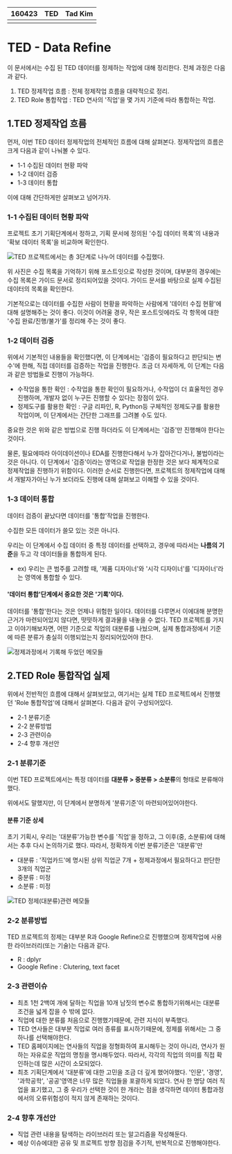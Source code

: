 <table id="meta">
  <thead><th>160423</th><th>TED</th><th>Tad Kim</th></thead>
  <tbody>
  <tr><td></td><td></td><td></td></tr>
  </tbody>
</table>


# TED - Data Refine

이 문서에서는 수집 된 TED 데이터를 정제하는 작업에 대해 정리한다. 전체 과정은 다음과 같다.

1. TED 정제작업 흐름 :  전체 정제작업 흐름을 대략적으로 정리.
2. TED Role 통합작업 : TED 연사의 '직업'을 몇 가지 기준에 따라 통합하는 작업.


## 1.TED 정제작업 흐름
먼저, 이번 TED 데이터 정제작업의 전체적인 흐름에 대해 살펴본다. 정제작업의 흐름은 크게 다음과 같이 나눠볼 수 있다.

- 1-1 수집된 데이터 현황 파악
- 1-2 데이터 검증
- 1-3 데이터 통합

이에 대해 간단하게만 살펴보고 넘어가자.

### 1-1 수집된 데이터 현황 파악

프로젝트 초기 기획단계에서 정하고, 기획 문서에 정의된 '수집 데이터 목록'의 내용과 '확보 데이터 목록'을 비교하며 확인한다.

![TED 프로젝트에서는 총 3단계로 나누어 데이터를 수집했다.](http://yumm.co.kr/blogs/asset/img/ted/ted_refine_1.png "TED 프로젝트에서는 총 3단계로 나누어 데이터를 수집했다.")

위 사진은 수집 목록을 기억하기 위해 포스트잇으로 작성한 것이며, 대부분의 경우에는 수집 목록은 가이드 문서로 정리되어있을 것이다. 가이드 문서를 바탕으로 실제 수집된 데이터의 목록을 확인한다.

<div class="tem">
기본적으로는 데이터를 수집한 사람이 현황을 파악하는 사람에게 '데이터 수집 현황'에 대해 설명해주는 것이 좋다. 이것이 어려울 경우, 작은 포스트잇에라도 각 항목에 대한 '수집 완료/진행/불가'를 정리해 주는 것이 좋다.
</div>

### 1-2 데이터 검증

위에서 기본적인 내용들을 확인했다면, 이 단계에서는 '검증이 필요하다고 판단되는 변수'에 한해, 직접 데이터를 검증하는 작업을 진행한다. 조금 더 자세하게, 이 단계는 다음과 같은 방법들로 진행이 가능하다.

- 수작업을 통한 확인 : 수작업을 통한 확인이 필요하거나, 수작업이 더 효율적인 경우 진행하며, 개발자 없이 누구든 진행할 수 있다는 장점이 있다.
- 정제도구를 활용한 확인 : 구글 리파인, R, Python등 구체적인 정제도구를 활용한 작업이며, 이 단계에서는 간단한 그래프를 그려볼 수도 있다.

중요한 것은 위와 같은 방법으로 진행 하더라도 이 단계에서는 '검증'만 진행해야 한다는 것이다.

<div class="tem">
물론, 필요에따라 아이데이션이나 EDA를 진행한다해서 누가 잡아간다거나, 불법이라는 것은 아니다. 이 단계에서 '검증'이라는 영역으로 작업을 한정한 것은 보다 체계적으로 정제작업을 진행하기 위함이다. 이러한 순서로 진행한다면, 프로젝트의 정제작업에 대해서 개발자가아닌 누가 보더라도 진행에 대해 살펴보고 이해할 수 있을 것이다.
</div>

### 1-3 데이터 통합

데이터 검증이 끝났다면 데이터를 '통합'작업을 진행한다.
<div class="tem">
수집한 모든 데이터가 쓸모 있는 것은 아니다.
</div>

우리는 이 단계에서 수집 데이터 중 특정 데이터를 선택하고, 경우에 따라서는 **나름의 기준**을 두고 각 데이터들을 통합하게 된다.
- ex) 우리는 큰 범주를 고려할 때, '제품 디자이너'와 '시각 디자이너'를 '디자이너'라는 영역에 통합할 수 있다.

#### '데이터 통합'단계에서 중요한 것은 '기록'이다.

데이터를 '통합'한다는 것은 언제나 위험한 일이다. 데이터를 다루면서 이에대해 분명한 근거가 마련되어있지 않다면, 떳떳하게 결과물을 내놓을 수 없다. TED 프로젝트를 가지고 이야기해보자면, 어떤 기준으로 직업의 대분류를 나눴으며, 실제 통합과정에서 기준에 따른 분류가 충실히 이행되었는지 정리되어있어야 한다.

![정제과정에서 기록해 두었던 메모들](http://yumm.co.kr/blogs/asset/img/ted/ted_refine_2.png "정제과정에서 기록해 두었던 메모들")


## 2.TED Role 통합작업 실제

위에서 전반적인 흐름에 대해서 살펴보았고, 여기서는 실제 TED 프로젝트에서 진행했던 'Role 통합작업'에 대해서 살펴본다. 다음과 같이 구성되어있다.

- 2-1 분류기준
- 2-2 분류방법
- 2-3 관련이슈
- 2-4 향후 개선안

### 2-1 분류기준

이번 TED 프로젝트에서는 특정 데이터를 **대분류 > 중분류  >  소분류**의 형태로 분류해야했다.
<div class="tem">
위에서도 말했지만, 이 단계에서 분명하게 '분류기준'이 마련되어있어야한다.
</div>

#### 분류 기준 상세

초기 기획시, 우리는 '대분류'가능한 변수를 '직업'을 정하고, 그 이후(중, 소분류)에 대해서는 추후 다시 논의하기로 했다. 따라서, 정확하게 이번 분류기준은 '대분류'만

- 대분류 : '직업카드'에 명시된 상위 직업군 7개 + 정제과정에서 필요하다고 판단한 3개의 직업군
- 중분류 : 미정
- 소분류 : 미정


![TED 정제(대분류)관련 메모들](http://yumm.co.kr/blogs/asset/img/ted/ted_refine_2.png "TED 정제(대분류)관련 메모들")

### 2-2 분류방법

TED 프로젝트의 정제는 대부분 R과 Google Refine으로 진행했으며 정제작업에 사용한 라이브러리(또는 기술)는 다음과 같다.

- R : dplyr
- Google Refine : Clutering, text facet

### 2-3 관련이슈

- 최초 1천 2백여 개에 달하는 직업을 10개 남짓의 변수로 통합하기위해서는 대분류 조건을 넓게 잡을 수 밖에 없다.
- 직업에 대한 분류를 처음으로 진행했기때문에, 관련 지식이 부족했다.
- TED 연사들은 대부분 직업로 여러 종류를 표시하기때문에, 정제를 위해서는 그 중 하나를 선택해야한다.
- TED 홈페이지에는 연사들의 직업을 정형화하여 표시해두는 것이 아니라, 연사가 원하는 자유로운 직업의 명칭을 명시해두었다. 따라서, 각각의 직업의 의미를 직접 확인하는데 많은 시간이 소모되었다.
- 최초 기획단계에서 '대분류'에 대한 고민을 조금 더 깊게 했어야했다. '인문', '경영', '과학공학', '공공'영역은 너무 많은 직업들을 포괄하게 되었다. 연사 한 명당 여러 직업을 표기했고, 그 중 우리가 선택한 것이 한 개라는 점을 생각하면 데이터 통합과정에서의 오류위험성이 적지 않게 존재하는 것이다.

### 2-4 향후 개선안
- 직업 관련 내용을 탐색하는 라이브러리 또는 알고리즘을 작성해둔다.
- 예상 이슈에대한 공유 및 프로젝트 방향 점검을 주기적, 반복적으로 진행해야한다.



